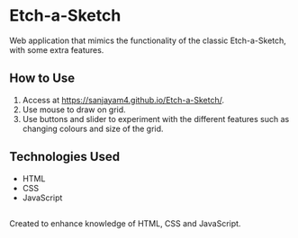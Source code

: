 # Etch-a-Sketch

Web application that mimics the functionality of the classic Etch-a-Sketch, with some extra features.

## How to Use

1. Access at <https://sanjayam4.github.io/Etch-a-Sketch/>.
2. Use mouse to draw on grid.
3. Use buttons and slider to experiment with the different features such as changing colours and size of the grid.

## Technologies Used

- HTML
- CSS
- JavaScript

##
Created to enhance knowledge of HTML, CSS and JavaScript.
